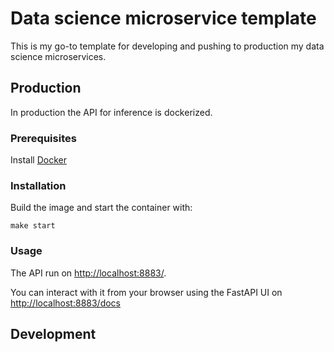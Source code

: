 # Data science microservice template
This is my go-to template for developing and pushing to production my data science microservices.

## Production
In production the API for inference is dockerized.

### Prerequisites
Install [Docker](https://docs.docker.com/engine/install/)

### Installation
Build the image and start the container with:
```
make start
```

### Usage
The API run on [http://localhost:8883/](http://localhost:8883/).

You can interact with it from your browser using the FastAPI UI on [http://localhost:8883/docs](http://localhost:8883/docs)

## Development
